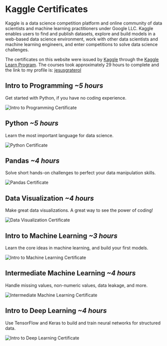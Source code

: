 # Kaggle Certificates

Kaggle is a data science competition platform and online community of data scientists and machine learning practitioners under Google LLC. Kaggle enables users to find and publish datasets, explore and build models in a web-based data science environment, work with other data scientists and machine learning engineers, and enter competitions to solve data science challenges.

The certificates on this website were issued by [Kaggle](https://www.kaggle.com/) through the [Kaggle Learn Program](https://www.kaggle.com/). The courses took approximately 29 hours to complete and the link to my profile is: [jesusgraterol](https://www.kaggle.com/jesusgraterol)


## Intro to Programming *~5 hours*

Get started with Python, if you have no coding experience.

![Intro to Programming Certificate](https://firebasestorage.googleapis.com/v0/b/jesus-graterol.appspot.com/o/public%2Feducation%2Fdata_science_machine_learning%2Fkaggle_raw_certificates%2Fintro_to_programming.png?alt=media&token=befa206f-5315-4da2-8092-388803408e33)


## Python *~5 hours*

Learn the most important language for data science.

![Python Certificate](https://firebasestorage.googleapis.com/v0/b/jesus-graterol.appspot.com/o/public%2Feducation%2Fdata_science_machine_learning%2Fkaggle_raw_certificates%2Fpython.png?alt=media&token=5a6e503a-6763-4ea9-add6-439a4b868f47)


## Pandas *~4 hours*

Solve short hands-on challenges to perfect your data manipulation skills.

![Pandas Certificate](https://firebasestorage.googleapis.com/v0/b/jesus-graterol.appspot.com/o/public%2Feducation%2Fdata_science_machine_learning%2Fkaggle_raw_certificates%2Fpandas.png?alt=media&token=a570bf05-7855-49a6-a491-1e11e96c31d7)


## Data Visualization *~4 hours*

Make great data visualizations. A great way to see the power of coding!

![Data Visualization Certificate](https://firebasestorage.googleapis.com/v0/b/jesus-graterol.appspot.com/o/public%2Feducation%2Fdata_science_machine_learning%2Fkaggle_raw_certificates%2Fdata_visualization.png?alt=media&token=04491101-8b4a-4047-ab6a-6378cc5e0f30)


## Intro to Machine Learning *~3 hours*

Learn the core ideas in machine learning, and build your first models.

![Intro to Machine Learning Certificate](https://firebasestorage.googleapis.com/v0/b/jesus-graterol.appspot.com/o/public%2Feducation%2Fdata_science_machine_learning%2Fkaggle_raw_certificates%2Fintro_to_machine_learning.png?alt=media&token=692c7260-b0af-4e2b-8724-1d221ce68187)


## Intermediate Machine Learning *~4 hours*

Handle missing values, non-numeric values, data leakage, and more.

![Intermediate Machine Learning Certificate](https://firebasestorage.googleapis.com/v0/b/jesus-graterol.appspot.com/o/public%2Feducation%2Fdata_science_machine_learning%2Fkaggle_raw_certificates%2Fintermediate_machine_learning.png?alt=media&token=0ae68f97-76cc-47a7-a4ff-1b4bb5fc690a)


## Intro to Deep Learning *~4 hours*

Use TensorFlow and Keras to build and train neural networks for structured data.

![Intro to Deep Learning Certificate](https://firebasestorage.googleapis.com/v0/b/jesus-graterol.appspot.com/o/public%2Feducation%2Fdata_science_machine_learning%2Fkaggle_raw_certificates%2Fintro_to_deep_learning.png?alt=media&token=e6ac6715-11d9-4d97-b94e-fe2ac1fe255f)